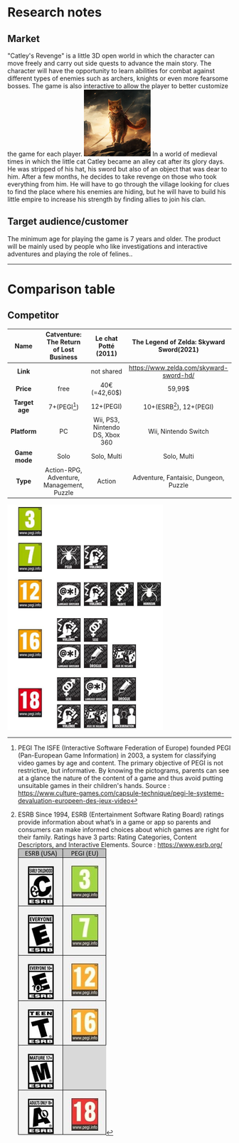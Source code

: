 # Research notes

## Market

"Catley's Revenge" is a little 3D open world in which the character can move freely and carry out side quests to advance the main story. The character will have the opportunity to learn abilities for combat against different types of enemies such as archers, knights or even more fearsome bosses. The game is also interactive to allow the player to better customize the game for each player.
<img src="img/Catventure.png" alt="Catventure" width="150"/>
In a world of medieval times in which the little cat Catley became an alley cat after its glory days. He was stripped of his hat, his sword but also of an object that was dear to him. After a few months, he decides to take revenge on those who took everything from him. He will have to go through the village looking for clues to find the place where his enemies are hiding, but he will have to build his little empire to increase his strength by finding allies to join his clan.

## Target audience/customer

The minimum age for playing the game is 7 years and older. The product will be mainly used by people who like investigations and interactive adventures and playing the role of felines..

---

# Comparison table

## Competitor

| **Name** | Catventure: The Return of Lost Business | Le chat Potté (2011) | The Legend of Zelda: Skyward Sword(2021) |
| :-: | :-: | :-: | :-: |
| **Link** |  | not shared | https://www.zelda.com/skyward-sword-hd/ |
| **Price** | free | 40€ (=42,60$) | 59,99$ |
| **Target age** | 7+(PEGI[^1]) | 12+(PEGI) | 10+(ESRB[^2]), 12+(PEGI) |
| **Platform** | PC | Wii, PS3, Nintendo DS, Xbox 360 | Wii, Nintendo Switch |
| **Game mode** | Solo | Solo, Multi | Solo, Multi |
| **Type** | Action-RPG, Adventure, Management, Puzzle | Action | Adventure, Fantaisic, Dungeon, Puzzle |

[^1]: PEGI
The ISFE (Interactive Software Federation of Europe) founded PEGI (Pan-European Game Information) in 2003, a system for classifying video games by age and content. The primary objective of PEGI is not restrictive, but informative. By knowing the pictograms, parents can see at a glance the nature of the content of a game and thus avoid putting unsuitable games in their children's hands.
Source : https://www.culture-games.com/capsule-technique/pegi-le-systeme-devaluation-europeen-des-jeux-video
<img src="img/PEGI.jpg" alt="PEGI" width="350"/>

[^2]:ESRB
Since 1994, ESRB (Entertainment Software Rating Board) ratings provide information about what’s in a game or app so parents and consumers can make informed choices about which games are right for their family. Ratings have 3 parts: Rating Categories, Content Descriptors, and Interactive Elements.
Source : https://www.esrb.org/
![ESRB](/Document/Project%20docs/img/ESRB.jpg)
